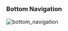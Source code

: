 ### Bottom Navigation

![bottom_navigation](https://user-images.githubusercontent.com/27923352/177180061-c73a4126-e198-43e7-8024-bd29f25a8f27.gif)

